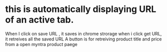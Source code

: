 # this is automatically displaying URL of an active tab.
When I click on save URL , it saves in chrome strorage
when i click get URL, it retreives all the saved URL
A button is for retreiving product title and price from a open myntra product paege
